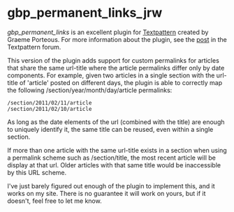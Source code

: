 gbp\_permanent\_links\_jrw
=======================

_gbp\_permanent\_links_ is an excellent plugin for [Textpattern][tp] created by Graeme Porteous.  For more information about the plugin, see the [post][] in the Textpattern forum.

[tp]: http://textpattern.com/
[post]: http://forum.textpattern.com/viewtopic.php?id=18918

This version of the plugin adds support for custom permalinks for articles that share the same url-title where the article permalinks differ only by date components.  For example, given two articles in a single section with the url-title of 'article' posted on different days, the plugin is able to correctly map the following /section/year/month/day/article permalinks:

	/section/2011/02/11/article
	/section/2011/02/10/article

As long as the date elements of the url (combined with the title) are enough to uniquely identify it, the same title can be reused, even within a single section.

If more than one article with the same url-title exists in a section when using a permalink scheme such as /section/title, the most recent article will be display at that url.  Older articles with that same title would be inaccessible by this URL scheme.

I've just barely figured out enough of the plugin to implement this, and it works on my site.  There is no guarantee it will work on yours, but if it doesn't, feel free to let me know.
